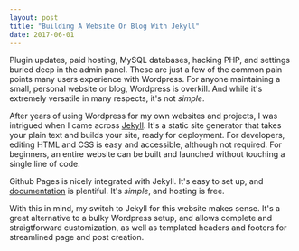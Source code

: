 ```yaml
---
layout: post
title: "Building A Website Or Blog With Jekyll"
date: 2017-06-01
---
```


Plugin updates, paid hosting, MySQL databases, hacking PHP, and settings buried deep in the admin panel. These are just a few of the common pain points many users experience with Wordpress. For anyone maintaining a small, personal website or blog, Wordpress is overkill. And while it's extremely versatile in many respects, it's not *simple*. 

After years of using Wordpress for my own websites and projects, I was intrigued when I came across [Jekyll](https://jekyllrb.com). It's a static site generator that takes your plain text and builds your site, ready for deployment. For developers, editing HTML and CSS is easy and accessible, although not required. For beginners, an entire website can be built and launched without touching a single line of code.

Github Pages is nicely integrated with Jekyll. It's easy to set up, and [documentation](https://help.github.com/articles/using-jekyll-as-a-static-site-generator-with-github-pages/) is plentiful. It's *simple*, and hosting is free.

With this in mind, my switch to Jekyll for this website makes sense. It's a great alternative to a bulky Wordpress setup, and allows complete and straigtforward customization, as well as templated headers and footers for streamlined page and post creation.
